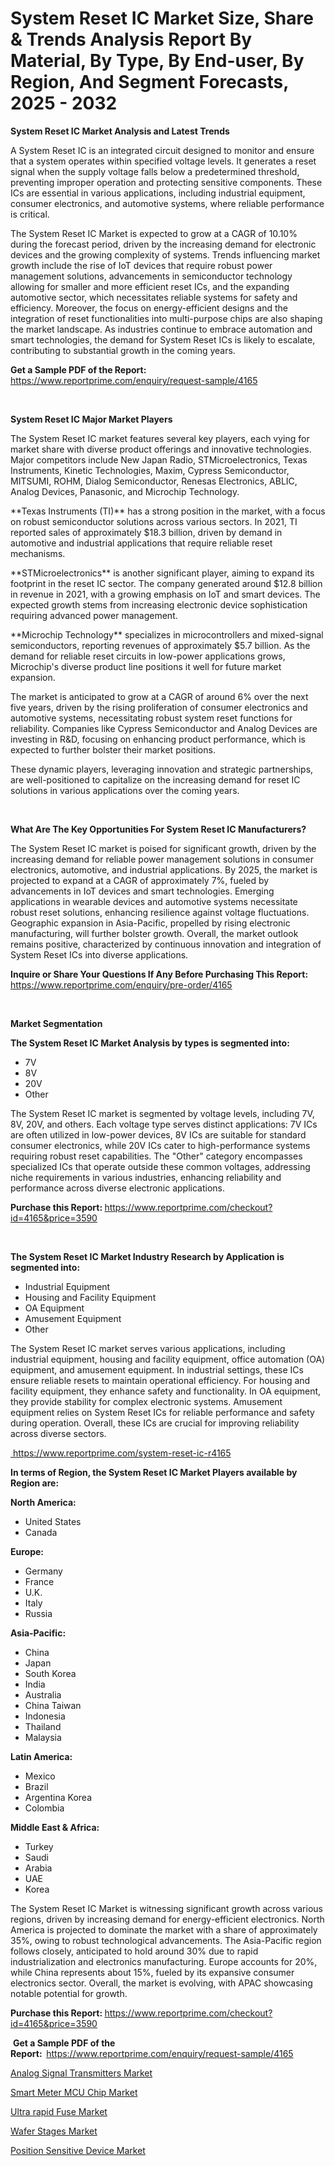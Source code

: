 <p><h1>System Reset IC Market Size, Share & Trends Analysis Report By Material, By Type, By End-user, By Region, And Segment Forecasts, 2025 - 2032</h1></p><p><strong>System Reset IC Market Analysis and Latest Trends</strong></p>
<p><p>A System Reset IC is an integrated circuit designed to monitor and ensure that a system operates within specified voltage levels. It generates a reset signal when the supply voltage falls below a predetermined threshold, preventing improper operation and protecting sensitive components. These ICs are essential in various applications, including industrial equipment, consumer electronics, and automotive systems, where reliable performance is critical.</p><p>The System Reset IC Market is expected to grow at a CAGR of 10.10% during the forecast period, driven by the increasing demand for electronic devices and the growing complexity of systems. Trends influencing market growth include the rise of IoT devices that require robust power management solutions, advancements in semiconductor technology allowing for smaller and more efficient reset ICs, and the expanding automotive sector, which necessitates reliable systems for safety and efficiency. Moreover, the focus on energy-efficient designs and the integration of reset functionalities into multi-purpose chips are also shaping the market landscape. As industries continue to embrace automation and smart technologies, the demand for System Reset ICs is likely to escalate, contributing to substantial growth in the coming years.</p></p>
<p><strong>Get a Sample PDF of the Report:&nbsp;</strong> <a href="https://www.reportprime.com/enquiry/request-sample/4165?utm_campaign=37&utm_medium=2&utm_source=Github&utm_content=ia&utm_term=18032025&utm_id=system-reset-ic">https://www.reportprime.com/enquiry/request-sample/4165</a></p>
<p>&nbsp;</p>
<p><strong>System Reset IC Major Market Players</strong></p>
<p><p>The System Reset IC market features several key players, each vying for market share with diverse product offerings and innovative technologies. Major competitors include New Japan Radio, STMicroelectronics, Texas Instruments, Kinetic Technologies, Maxim, Cypress Semiconductor, MITSUMI, ROHM, Dialog Semiconductor, Renesas Electronics, ABLIC, Analog Devices, Panasonic, and Microchip Technology.</p><p>**Texas Instruments (TI)** has a strong position in the market, with a focus on robust semiconductor solutions across various sectors. In 2021, TI reported sales of approximately $18.3 billion, driven by demand in automotive and industrial applications that require reliable reset mechanisms.</p><p>**STMicroelectronics** is another significant player, aiming to expand its footprint in the reset IC sector. The company generated around $12.8 billion in revenue in 2021, with a growing emphasis on IoT and smart devices. The expected growth stems from increasing electronic device sophistication requiring advanced power management.</p><p>**Microchip Technology** specializes in microcontrollers and mixed-signal semiconductors, reporting revenues of approximately $5.7 billion. As the demand for reliable reset circuits in low-power applications grows, Microchip's diverse product line positions it well for future market expansion.</p><p>The market is anticipated to grow at a CAGR of around 6% over the next five years, driven by the rising proliferation of consumer electronics and automotive systems, necessitating robust system reset functions for reliability. Companies like Cypress Semiconductor and Analog Devices are investing in R&D, focusing on enhancing product performance, which is expected to further bolster their market positions.</p><p>These dynamic players, leveraging innovation and strategic partnerships, are well-positioned to capitalize on the increasing demand for reset IC solutions in various applications over the coming years.</p></p>
<p>&nbsp;</p>
<p><strong>What Are The Key Opportunities For System Reset IC Manufacturers?</strong></p>
<p><p>The System Reset IC market is poised for significant growth, driven by the increasing demand for reliable power management solutions in consumer electronics, automotive, and industrial applications. By 2025, the market is projected to expand at a CAGR of approximately 7%, fueled by advancements in IoT devices and smart technologies. Emerging applications in wearable devices and automotive systems necessitate robust reset solutions, enhancing resilience against voltage fluctuations. Geographic expansion in Asia-Pacific, propelled by rising electronic manufacturing, will further bolster growth. Overall, the market outlook remains positive, characterized by continuous innovation and integration of System Reset ICs into diverse applications.</p></p>
<p><strong>Inquire or Share Your Questions If Any Before Purchasing This Report:</strong> <a href="https://www.reportprime.com/enquiry/pre-order/4165?utm_campaign=37&utm_medium=2&utm_source=Github&utm_content=ia&utm_term=18032025&utm_id=system-reset-ic">https://www.reportprime.com/enquiry/pre-order/4165</a></p>
<p>&nbsp;</p>
<p><strong>Market Segmentation</strong></p>
<p><strong>The System Reset IC Market Analysis by types is segmented into:</strong></p>
<p><ul><li>7V</li><li>8V</li><li>20V</li><li>Other</li></ul></p>
<p><p>The System Reset IC market is segmented by voltage levels, including 7V, 8V, 20V, and others. Each voltage type serves distinct applications: 7V ICs are often utilized in low-power devices, 8V ICs are suitable for standard consumer electronics, while 20V ICs cater to high-performance systems requiring robust reset capabilities. The "Other" category encompasses specialized ICs that operate outside these common voltages, addressing niche requirements in various industries, enhancing reliability and performance across diverse electronic applications.</p></p>
<p><strong>Purchase this Report:&nbsp;</strong><a href="https://www.reportprime.com/checkout?id=4165&price=3590&utm_campaign=37&utm_medium=2&utm_source=Github&utm_content=ia&utm_term=18032025&utm_id=system-reset-ic">https://www.reportprime.com/checkout?id=4165&price=3590</a></p>
<p>&nbsp;</p>
<p><strong>The System Reset IC Market Industry Research by Application is segmented into:</strong></p>
<p><ul><li>Industrial Equipment</li><li>Housing and Facility Equipment</li><li>OA Equipment</li><li>Amusement Equipment</li><li>Other</li></ul></p>
<p><p>The System Reset IC market serves various applications, including industrial equipment, housing and facility equipment, office automation (OA) equipment, and amusement equipment. In industrial settings, these ICs ensure reliable resets to maintain operational efficiency. For housing and facility equipment, they enhance safety and functionality. In OA equipment, they provide stability for complex electronic systems. Amusement equipment relies on System Reset ICs for reliable performance and safety during operation. Overall, these ICs are crucial for improving reliability across diverse sectors.</p></p>
<p><a href="https://www.reportprime.com/system-reset-ic-r4165?utm_campaign=37&utm_medium=2&utm_source=Github&utm_content=ia&utm_term=18032025&utm_id=system-reset-ic">&nbsp;https://www.reportprime.com/system-reset-ic-r4165</a></p>
<p><strong>In terms of Region, the System Reset IC Market Players available by Region are:</strong></p>
<p>
    <p> <strong> North America: </strong>
        <ul>
            <li>United States</li>
            <li>Canada</li>
        </ul>
        </p> 
    <p> <strong> Europe: </strong>
        <ul>
            <li>Germany</li>
            <li>France</li>
            <li>U.K.</li>
            <li>Italy</li>
            <li>Russia</li>
        </ul>
        </p> 
    <p> <strong> Asia-Pacific: </strong>
        <ul>
            <li>China</li>
            <li>Japan</li>
            <li>South Korea</li>
            <li>India</li>
            <li>Australia</li>
            <li>China Taiwan</li>
            <li>Indonesia</li>
            <li>Thailand</li>
            <li>Malaysia</li>
        </ul>
        </p> 
    <p> <strong> Latin America: </strong>
        <ul>
            <li>Mexico</li>
            <li>Brazil</li>
            <li>Argentina Korea</li>
            <li>Colombia</li>
        </ul>
        </p> 
    <p> <strong> Middle East & Africa: </strong>
        <ul>
            <li>Turkey</li>
            <li>Saudi</li>
            <li>Arabia</li>
            <li>UAE</li>
            <li>Korea</li>
        </ul>
    </p>
    </p>
<p><p>The System Reset IC Market is witnessing significant growth across various regions, driven by increasing demand for energy-efficient electronics. North America is projected to dominate the market with a share of approximately 35%, owing to robust technological advancements. The Asia-Pacific region follows closely, anticipated to hold around 30% due to rapid industrialization and electronics manufacturing. Europe accounts for 20%, while China represents about 15%, fueled by its expansive consumer electronics sector. Overall, the market is evolving, with APAC showcasing notable potential for growth.</p></p>
<p><strong>Purchase this Report: </strong><a href="https://www.reportprime.com/checkout?id=4165&price=3590&utm_campaign=37&utm_medium=2&utm_source=Github&utm_content=ia&utm_term=18032025&utm_id=system-reset-ic">https://www.reportprime.com/checkout?id=4165&price=3590</a></p>
<p>&nbsp;<strong>Get a Sample PDF of the Report:&nbsp;&nbsp;</strong><a href="https://www.reportprime.com/enquiry/request-sample/4165?utm_campaign=37&utm_medium=2&utm_source=Github&utm_content=ia&utm_term=18032025&utm_id=system-reset-ic">https://www.reportprime.com/enquiry/request-sample/4165</a></p>
<p><strong></strong></p>
<p><p><a href="https://github.com/clemmheisefy/Market-Research-Report-List-1/blob/main/analog-signal-transmitters-market.md?utm_campaign=37&utm_medium=2&utm_source=Github&utm_content=ia&utm_term=18032025&utm_id=system-reset-ic">Analog Signal Transmitters Market</a></p><p><a href="https://github.com/laverkyllozc/Market-Research-Report-List-1/blob/main/smart-meter-mcu-chip-market.md?utm_campaign=37&utm_medium=2&utm_source=Github&utm_content=ia&utm_term=18032025&utm_id=system-reset-ic">Smart Meter MCU Chip Market</a></p><p><a href="https://github.com/puttslukis59/Market-Research-Report-List-1/blob/main/ultra-rapid-fuse-market.md?utm_campaign=37&utm_medium=2&utm_source=Github&utm_content=ia&utm_term=18032025&utm_id=system-reset-ic">Ultra rapid Fuse Market</a></p><p><a href="https://github.com/furnoirons9e/Market-Research-Report-List-1/blob/main/wafer-stages-market.md?utm_campaign=37&utm_medium=2&utm_source=Github&utm_content=ia&utm_term=18032025&utm_id=system-reset-ic">Wafer Stages Market</a></p><p><a href="https://github.com/foddekampo/Market-Research-Report-List-1/blob/main/position-sensitive-device-market.md?utm_campaign=37&utm_medium=2&utm_source=Github&utm_content=ia&utm_term=18032025&utm_id=system-reset-ic">Position Sensitive Device Market</a></p></p>